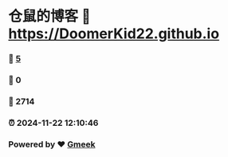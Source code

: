 # 仓鼠的博客 :link: https://DoomerKid22.github.io 
### :page_facing_up: [5](https://DoomerKid22.github.io/tag.html) 
### :speech_balloon: 0 
### :hibiscus: 2714 
### :alarm_clock: 2024-11-22 12:10:46 
### Powered by :heart: [Gmeek](https://github.com/Meekdai/Gmeek)
